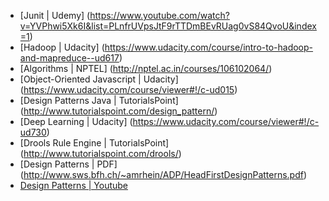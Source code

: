 * [Junit | Udemy] (https://www.youtube.com/watch?v=YVPhwi5Xk6I&list=PLnfrUVpsJtF9rTTDmBEvRUag0vS84QvoU&index=1)
* [Hadoop | Udacity] (https://www.udacity.com/course/intro-to-hadoop-and-mapreduce--ud617)
* [Algorithms | NPTEL] (http://nptel.ac.in/courses/106102064/)
* [Object-Oriented Javascript | Udacity] (https://www.udacity.com/course/viewer#!/c-ud015)
* [Design Patterns Java | TutorialsPoint] (http://www.tutorialspoint.com/design_pattern/)
* [Deep Learning | Udacity] (https://www.udacity.com/course/viewer#!/c-ud730)
* [Drools Rule Engine | TutorialsPoint] (http://www.tutorialspoint.com/drools/)
* [Design Patterns | PDF] (http://www.sws.bfh.ch/~amrhein/ADP/HeadFirstDesignPatterns.pdf)
* [Design Patterns | Youtube](https://www.youtube.com/playlist?list=PLF206E906175C7E07)
